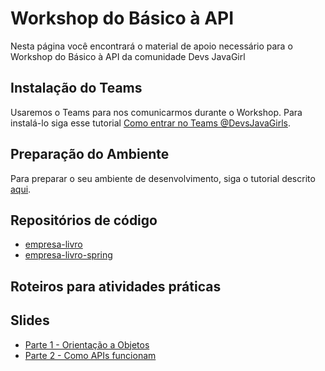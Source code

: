 # Workshop do Básico à API

Nesta página você encontrará o material de apoio necessário para o Workshop do Básico à API da comunidade Devs JavaGirl

## Instalação do Teams

Usaremos o Teams para nos comunicarmos durante o Workshop. Para instalá-lo siga esse tutorial [Como entrar no Teams @DevsJavaGirls](https://drive.google.com/file/d/1cjj6MRSN-pf9INc8ZkLXaBP1ihYaK0PV/view?usp=sharing).

## Preparação do Ambiente

Para preparar o seu ambiente de desenvolvimento, siga o tutorial descrito [aqui](https://github.com/myakiju/pick-me/wiki).

## Repositórios de código

- [empresa-livro](https://github.com/devs-javagirl/empresta-livro)
- [empresa-livro-spring](https://github.com/devs-javagirl/empresta-livro-spring)

## Roteiros para atividades práticas

## Slides

- [Parte 1 - Orientação a Objetos](https://docs.google.com/presentation/d/14JoimO2tt4XnesUMrbPtPKc6oqfXDu1abBh_cDoHN24/edit?usp=sharing)
- [Parte  2 - Como APIs funcionam](https://docs.google.com/presentation/d/1c2ZlqiNCK9cgzv_fMDJTel1CepHq2VGiZ92zfXtLfkk/edit?usp=drivesdk)
